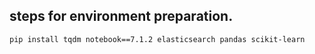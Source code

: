 ## steps for environment preparation.

`
pip install tqdm notebook==7.1.2 elasticsearch pandas scikit-learn
`